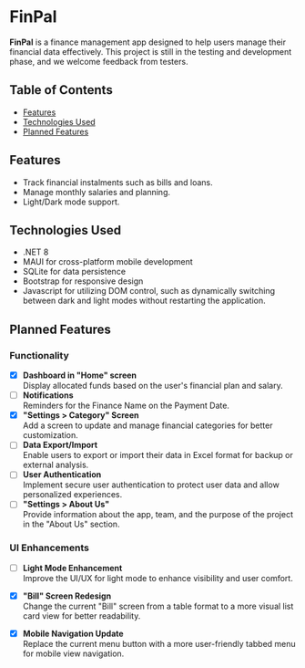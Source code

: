 # FinPal

**FinPal** is a finance management app designed to help users manage their financial data effectively. This project is still in the testing and development phase, and we welcome feedback from testers.

## Table of Contents
- [Features](#features)
- [Technologies Used](#technologies-used)
- [Planned Features](#planned-features)

## Features
- Track financial instalments such as bills and loans.
- Manage monthly salaries and planning.
- Light/Dark mode support.


## Technologies Used
- .NET 8
- MAUI for cross-platform mobile development
- SQLite for data persistence
- Bootstrap for responsive design
- Javascript for utilizing DOM control, such as dynamically switching between dark and light modes without restarting the application.

## Planned Features

### Functionality
- [x] **Dashboard in "Home" screen**  
      Display allocated funds based on the user's financial plan and salary.
- [ ] **Notifications**  
      Reminders for the Finance Name on the Payment Date.
- [x] **"Settings > Category" Screen**  
      Add a screen to update and manage financial categories for better customization.
- [ ] **Data Export/Import**  
      Enable users to export or import their data in Excel format for backup or external analysis.
- [ ] **User Authentication**  
      Implement secure user authentication to protect user data and allow personalized experiences.
- [ ] **"Settings > About Us"**  
      Provide information about the app, team, and the purpose of the project in the "About Us" section.
      
### UI Enhancements
- [ ] **Light Mode Enhancement**  
      Improve the UI/UX for light mode to enhance visibility and user comfort.
- [x] **"Bill" Screen Redesign**  
      Change the current "Bill" screen from a table format to a more visual list card view for better readability.
- [x] **Mobile Navigation Update**  
      Replace the current menu button with a more user-friendly tabbed menu for mobile view navigation.


